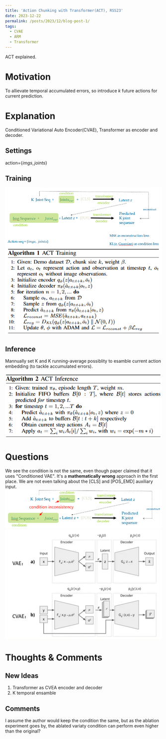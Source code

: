 ```yaml
---
title: 'Action Chunking with Transformer(ACT), RSS23'
date: 2023-12-22
permalink: /posts/2023/12/blog-post-1/
tags:
  - CVAE
  - ARM
  - Transformer
---
```

ACT explained.


# Motivation
To allievate temporal accumulated errors, so introduce $k$ future actions for current prediction.

# Explanation
Conditioned Variational Auto Encoder(CVAE), Transformer as encoder and decoder.


## Settings
action=$\{imgs, joints\}$
## Training
![](/files/ACT_training.png)
![](/files/ACT_training_code.png)
## Inference
Mannually set K and K running-average possiblity to esamble current action embedding (to tackle accumulated errors).

![](/files/ACT_inference_code.png)

# Questions
We see the condition is not the same, even though paper claimed that it uses "Conditioned VAE". It's a **mathematically wrong** approach in the first place. We are not even talking about the [CLS] and [POS_EMD] auxiliary input.
![inconsistancy](/files/act_incon.png)
![](/files/VAE_CVAE.png)

# Thoughts & Comments
## New Ideas
1. Transformer as CVEA encoder and decoder
2. K temporal ensamble

## Comments
I assume the author would keep the condition the same, but as the ablation experiment goes by, the ablated variaty condition can perform even higher than the original?